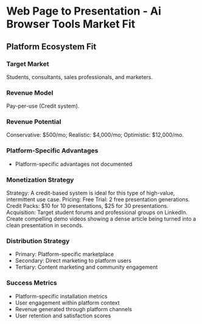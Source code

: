 # Web Page to Presentation - Ai Browser Tools Market Fit

## Platform Ecosystem Fit

### Target Market
Students, consultants, sales professionals, and marketers.

### Revenue Model
Pay-per-use (Credit system).

### Revenue Potential
Conservative: $500/mo; Realistic: $4,000/mo; Optimistic: $12,000/mo.

### Platform-Specific Advantages
- Platform-specific advantages not documented

### Monetization Strategy
Strategy: A credit-based system is ideal for this type of high-value, intermittent use case. Pricing: Free Trial: 2 free presentation generations. Credit Packs: $10 for 10 presentations, $25 for 30 presentations. Acquisition: Target student forums and professional groups on LinkedIn. Create compelling demo videos showing a dense article being turned into a clean presentation in seconds.

### Distribution Strategy
- Primary: Platform-specific marketplace
- Secondary: Direct marketing to platform users
- Tertiary: Content marketing and community engagement

### Success Metrics
- Platform-specific installation metrics
- User engagement within platform context
- Revenue generated through platform channels
- User retention and satisfaction scores
